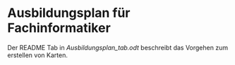 # Ausbildungsplan für Fachinformatiker


Der README Tab in
*Ausbildungsplan_tab.odt*
beschreibt das Vorgehen zum erstellen von Karten.
